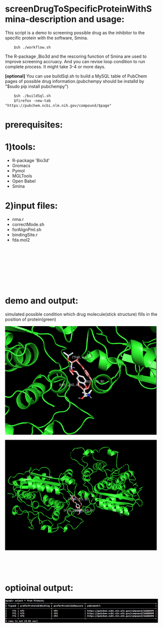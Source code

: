 # screenDrugToSpecificProteinWithSmina-description and usage:
This script is a demo to screening possible drug as the inhibitor to the specific protein with the software, Smina.

        $sh ./workflow.sh


The R-package ,Bio3d and the rescoring function of Smina are used to improve screening accruacy. 
And you can revise loop condition to run complete process. It might take 3-4 or more days.




**[optional]**  You can use buildSql.sh to build a MySQL table of PubChem pages of  possible drug information.(pubchempy should be installd by "$sudo pip install pubchempy")


        $sh ./buildSql.sh
        $firefox -new-tab "https://pubchem.ncbi.nlm.nih.gov/compound/$page"





# prerequisites:

# 1)tools:

  * R-package 'Bio3d'
  * Gromacs
  * Pymol
  * MGLTools
  * Open Babel
  * Smina



# 2)input files:

  * nma.r
  * correctMode.sh
  * forAlignPml.sh
  * bindingSite.r
  * fda.mol2
<br /><br /><br /><br /><br /><br /><br /><br /><br />

# demo and output:


simulated possible condition which drug molecule(stick structure) fills in the position of protein(green)

![tf1Lig771](output/tf1Lig771.png)

![tf1Lig771Far](output/tf1Lig771Far.png)



<br /><br /><br />

# optioinal output:

![buildSql](output/buildSql.png)




